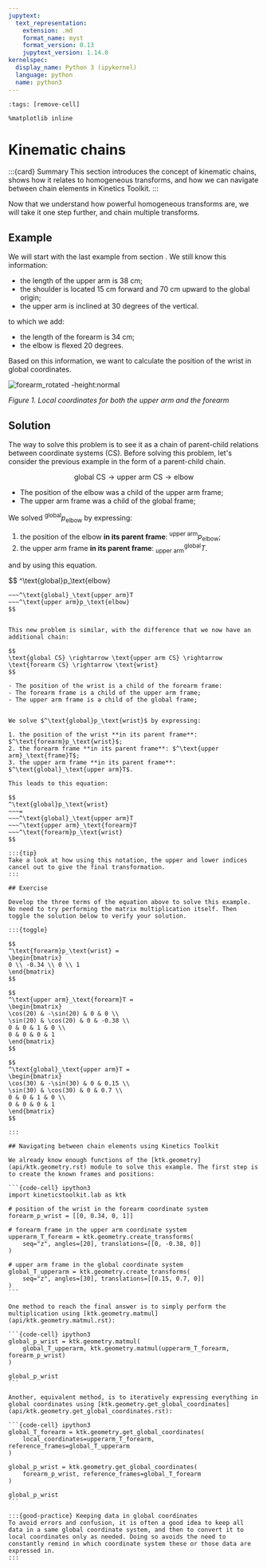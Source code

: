 ```yaml
---
jupytext:
  text_representation:
    extension: .md
    format_name: myst
    format_version: 0.13
    jupytext_version: 1.14.0
kernelspec:
  display_name: Python 3 (ipykernel)
  language: python
  name: python3
---
```


```{code-cell} ipython3
:tags: [remove-cell]

%matplotlib inline
```

# Kinematic chains

:::{card} Summary
This section introduces the concept of kinematic chains, shows how it relates to homogeneous transforms, and how we can navigate between chain elements in Kinetics Toolkit.
:::

Now that we understand how powerful homogeneous transforms are, we will take it one step further, and chain multiple transforms.

## Example

We will start with the last example from section [](geometry_transform_changing_coordinate_system.md). We still know this information:

- the length of the upper arm is 38 cm;
- the shoulder is located 15 cm forward and 70 cm upward to the global origin;
- the upper arm is inclined at 30 degrees of the vertical.

to which we add:

- the length of the forearm is 34 cm;
- the elbow is flexed 20 degrees.

Based on this information, we want to calculate the position of the wrist in global coordinates.

![forearm_rotated -height:normal](_static/images/geometry_forearm_rotated.png)

*Figure 1. Local coordinates for both the upper arm and the forearm*


## Solution

The way to solve this problem is to see it as a chain of parent-child relations between coordinate systems (CS). Before solving this problem, let's consider the previous example in the form of a parent-child chain.

$$
\text{global CS} \rightarrow \text{upper arm CS} \rightarrow \text{elbow}
$$

- The position of the elbow was a child of the upper arm frame;
- The upper arm frame was a child of the global frame;

We solved $^\text{global}p_\text{elbow}$ by expressing:

1. the position of the elbow **in its parent frame**: $^\text{upper arm}p_\text{elbow}$;
2. the upper arm frame **in its parent frame**: $^\text{global}_\text{upper arm}T$.

and by using this equation.

$$
^\text{global}p_\text{elbow}
~~~=
~~~^\text{global}_\text{upper arm}T
~~~^\text{upper arm}p_\text{elbow}
$$


This new problem is similar, with the difference that we now have an additional chain:

$$
\text{global CS} \rightarrow \text{upper arm CS} \rightarrow \text{forearm CS} \rightarrow \text{wrist}
$$

- The position of the wrist is a child of the forearm frame:
- The forearm frame is a child of the upper arm frame;
- The upper arm frame is a child of the global frame;


We solve $^\text{global}p_\text{wrist}$ by expressing:

1. the position of the wrist **in its parent frame**: $^\text{forearm}p_\text{wrist}$;
2. the forearm frame **in its parent frame**: $^\text{upper arm}_\text{frame}T$;
3. the upper arm frame **in its parent frame**: $^\text{global}_\text{upper arm}T$.

This leads to this equation:

$$
^\text{global}p_\text{wrist}
~~~=
~~~^\text{global}_\text{upper arm}T
~~~^\text{upper arm}_\text{forearm}T
~~~^\text{forearm}p_\text{wrist}
$$

:::{tip}
Take a look at how using this notation, the upper and lower indices cancel out to give the final transformation.
:::

## Exercise

Develop the three terms of the equation above to solve this example. No need to try performing the matrix multiplication itself. Then toggle the solution below to verify your solution.

:::{toggle}

$$
^\text{forearm}p_\text{wrist} =
\begin{bmatrix}
0 \\ -0.34 \\ 0 \\ 1
\end{bmatrix}
$$

$$
^\text{upper arm}_\text{forearm}T =
\begin{bmatrix}
\cos(20) & -\sin(20) & 0 & 0 \\
\sin(20) & \cos(20) & 0 & -0.38 \\
0 & 0 & 1 & 0 \\
0 & 0 & 0 & 1
\end{bmatrix}
$$

$$
^\text{global}_\text{upper arm}T =
\begin{bmatrix}
\cos(30) & -\sin(30) & 0 & 0.15 \\
\sin(30) & \cos(30) & 0 & 0.7 \\
0 & 0 & 1 & 0 \\
0 & 0 & 0 & 1
\end{bmatrix}
$$

:::

## Navigating between chain elements using Kinetics Toolkit

We already know enough functions of the [ktk.geometry](api/ktk.geometry.rst) module to solve this example. The first step is to create the known frames and positions:

```{code-cell} ipython3
import kineticstoolkit.lab as ktk

# position of the wrist in the forearm coordinate system
forearm_p_wrist = [[0, 0.34, 0, 1]]

# forearm frame in the upper arm coordinate system
upperarm_T_forearm = ktk.geometry.create_transforms(
    seq="z", angles=[20], translations=[[0, -0.38, 0]]
)

# upper arm frame in the global coordinate system
global_T_upperarm = ktk.geometry.create_transforms(
    seq="z", angles=[30], translations=[[0.15, 0.7, 0]]
)
```

One method to reach the final answer is to simply perform the multiplication using [ktk.geometry.matmul](api/ktk.geometry.matmul.rst):

```{code-cell} ipython3
global_p_wrist = ktk.geometry.matmul(
    global_T_upperarm, ktk.geometry.matmul(upperarm_T_forearm, forearm_p_wrist)
)

global_p_wrist
```

Another, equivalent method, is to iteratively expressing everything in global coordinates using [ktk.geometry.get_global_coordinates](api/ktk.geometry.get_global_coordinates.rst):

```{code-cell} ipython3
global_T_forearm = ktk.geometry.get_global_coordinates(
    local_coordinates=upperarm_T_forearm, reference_frames=global_T_upperarm
)

global_p_wrist = ktk.geometry.get_global_coordinates(
    forearm_p_wrist, reference_frames=global_T_forearm
)

global_p_wrist
```

:::{good-practice} Keeping data in global coordinates
To avoid errors and confusion, it is often a good idea to keep all data in a same global coordinate system, and then to convert it to local coordinates only as needed. Doing so avoids the need to constantly remind in which coordinate system these or those data are expressed in.
:::
